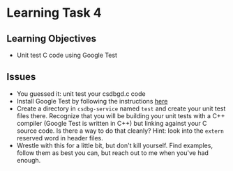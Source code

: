 # Learning Task 4

## Learning Objectives 

* Unit test C code using Google Test

## Issues

* You guessed it: unit test your csdbgd.c code
* Install Google Test by following the instructions 
    [here](../resources/InstallGoogleTest.md)
* Create a directory in `csdbg-service` named `test` and create your unit test
    files there. Recognize that you will be building your unit tests with a
    C++ compiler (Google Test is written in C++) but linking against your C
    source code. Is there a way to do that cleanly? 
    Hint: look into the `extern` reserved word in header files.
* Wrestle with this for a little bit, but don't kill yourself. Find examples,
    follow them as best you can, but reach out to me when you've had enough.
